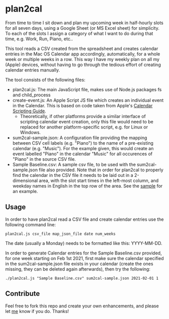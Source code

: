 # plan2cal
From time to time I sit down and plan my upcoming week in half-hourly slots for all seven days, using a Google Sheet (or MS Excel sheet) for simplicity. To each of the slots I assign a category of what I want to do during that time, e.g. Work, Run, Piano, etc..

This tool reads a CSV created from the spreadsheet and creates calendar entries in the Mac OS Calendar app accordingly, automatically, for a whole week or multiple weeks in a row. This way I have my weekly plan on all my (Apple) devices, without having to go through the tedious effort of creating calendar entries manually.

The tool consists of the following files:

* plan2cal.js: The main JavaScript file, makes use of Node.js packages fs and child_process
* create-event.js: An Apple Script JS file which creates an individual event in the Calendar. This is based on code taken from Apple's [Calendar Scripting Guide](https://developer.apple.com/library/archive/documentation/AppleApplications/Conceptual/CalendarScriptingGuide/index.html).
  * Theoretically, if other platforms provide a similar interface of scripting calendar event creation, only this file would need to be replaced for another platform-specific script, e.g. for Linux or Windows.
* sum2cal-sample.json: A configuration file providing the mapping between CSV cell labels (e.g. "Piano") to the name of a pre-existing calendar (e.g. "Music"). For the example given, this would create an event labelled "Piano" in the calendar "Music" for all occurences of "Piano" in the source CSV file.
* Sample Baseline.csv: A sample csv file, to be used with the sum2cal-sample.json file also provided. Note that in order for plan2cal to properly find the calendar in the CSV file it needs to be laid out in a 2-dimensional area, with the slot start times in the left-most column, and weekday names in English in the top row of the area. See the [sample](Sample%20Baseline.csv) for an example.

## Usage

In order to have plan2cal read a CSV file and create calendar entries use the following command line:
```
plan2cal.js csv_file map_json_file date num_weeks
```

The date (usually a Monday) needs to be formatted like this: YYYY-MM-DD. 

In order to generate Calendar entries for the Sample Baseline.csv provided, for one week starting on Feb 1st 2021, first make sure the calendar specified in the sum2cal-sample.json file exists in your calendar (create the ones missing, they can be deleted again afterwards), then try the following:

```
./plan2cal.js "Sample Baseline.csv" sum2cal-sample.json 2021-02-01 1
```

## Contribute

Feel free to fork this repo and create your own enhancements, and please let [me](mailto:cbolik@gmx.net) know if you do. Thanks!
